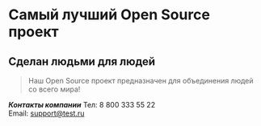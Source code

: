 # Самый лучший Open Source проект

## Сделан людьми для людей

> Наш Open Source проект предназначен для объединения людей со всего мира!

___Контакты компании___
Тел: 8 800 333 55 22  
Email: support@test.ru  
